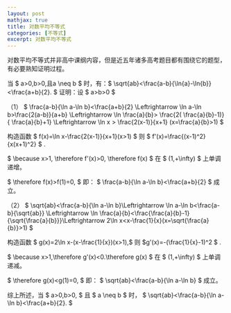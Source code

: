 ```yaml
---
layout: post
mathjax: true
title: 对数平均不等式
categories: [不等式]
excerpt: 对数平均不等式
---
```



对数平均不等式并非高中课纲内容，但是近五年诸多高考题目都有围绕它的题型，有必要熟知证明过程。

 当 $ a>0,b>0,且a \neq b $ 时，有：$ \sqrt{ab}<\frac{a-b}{\ln{a}-\ln{b}}<\frac{a+b}{2}. $ 
证明：设 $ a>b>0 $ 

（1） $ \frac{a-b}{\ln a-\ln b}<\frac{a+b}{2} \Leftrightarrow \ln a-\ln b>\frac{2(a-b)}{a+b} \Leftrightarrow \ln  \frac{a}{b}> \frac{2( \frac{a}{b}-1)}{ \frac{a}{b}+1} \Leftrightarrow \ln x > \frac{2(x-1)}{x+1} (x=\frac{a}{b}>1) $ 

构造函数 $ f(x)=\ln x-\frac{2(x-1)}{x+1}(x>1) $ 则 $ f'(x)=\frac{(x-1)^2}{x(x+1)^2} $ .

 $ \because x>1, \therefore f'(x)>0, \therefore f(x) $ 在 $ (1,+\infty) $ 上单调递增。

 $ \therefore f(x)>f(1)=0, $ 即： $ \frac{a-b}{\ln a-\ln b}<\frac{a+b}{2} $ 成立。

（2） $ \sqrt{ab}<\frac{a-b}{\ln a-\ln b}\Leftrightarrow \ln a-\ln b<\frac{a-b}{\sqrt{ab}} \Leftrightarrow \ln \frac{a}{b}<\frac{\frac{a}{b}-1}{\sqrt{\frac{a}{b}}}\Leftrightarrow 2\ln x<x-\frac{1}{x}(x=\sqrt{\frac{a}{b}}>1) $ 

构造函数 $ g(x)=2\ln x-(x-\frac{1}{x})(x>1),$ 则 $g'(x)=-(\frac{1}{x}-1)^2 $ .

 $ \because x>1,\therefore g'(x)<0.\therefore g(x) $ 在 $ (1,+\infty) $ 上单调递减。

 $ \therefore g(x)<g(1)=0, $ 即： $ \sqrt{ab}<\frac{a-b}{\ln a-\ln b} $ 成立。

综上所述，当 $ a>0,b>0, $ 且 $ a \neq b $ 时， $ \sqrt{ab}<\frac{a-b}{\ln a-\ln b}<\frac{a+b}{2}. $ 